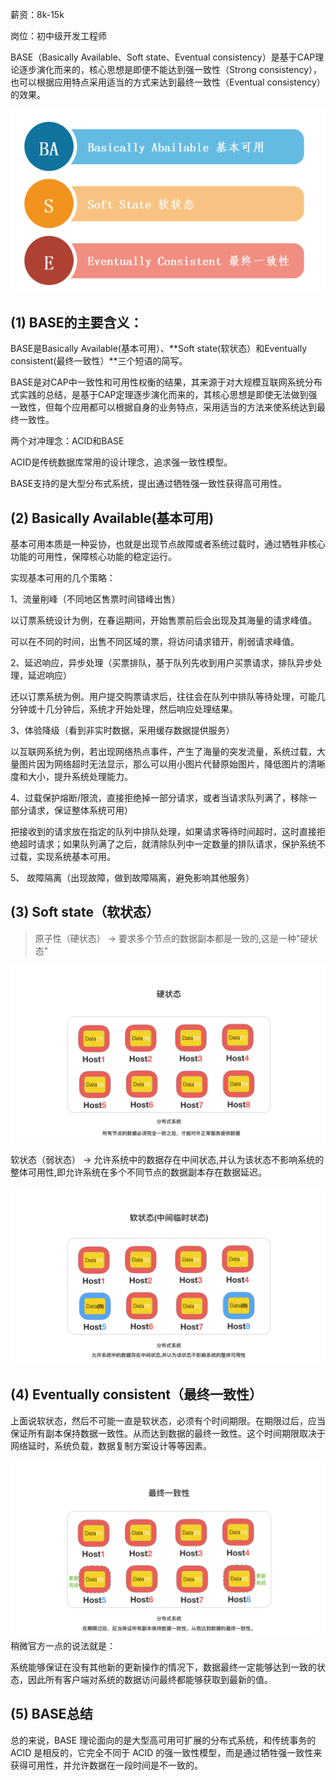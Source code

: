 薪资：8k-15k

岗位：初中级开发工程师

BASE（Basically Available、Soft state、Eventual consistency）是基于CAP理论逐步演化而来的，核心思想是即便不能达到强一致性（Strong consistency），也可以根据应用特点采用适当的方式来达到最终一致性（Eventual consistency）的效果。

![1695887360918-d05d2e33-2d39-4f6a-8e57-125528102c0b.png](./assets/1695887360918-d05d2e33-2d39-4f6a-8e57-125528102c0b.png)

## (1) BASE的主要含义：


BASE是Basically Available(基本可用）、**Soft state(软状态）和Eventually consistent(最终一致性）**三个短语的简写。



BASE是对CAP中一致性和可用性权衡的结果，其来源于对大规模互联网系统分布式实践的总结，是基于CAP定理逐步演化而来的，其核心思想是即使无法做到强一致性，但每个应用都可以根据自身的业务特点，采用适当的方法来使系统达到最终一致性。



两个对冲理念：ACID和BASE

ACID是传统数据库常用的设计理念，追求强一致性模型。

BASE支持的是大型分布式系统，提出通过牺牲强一致性获得高可用性。



## (2) Basically Available(基本可用)
基本可用本质是一种妥协，也就是出现节点故障或者系统过载时，通过牺牲非核心功能的可用性，保障核心功能的稳定运行。

实现基本可用的几个策略：



1、流量削峰（不同地区售票时间错峰出售）

以订票系统设计为例，在春运期间，开始售票前后会出现及其海量的请求峰值。

可以在不同的时间，出售不同区域的票，将访问请求错开，削弱请求峰值。



2、延迟响应，异步处理（买票排队，基于队列先收到用户买票请求，排队异步处理，延迟响应）

还以订票系统为例。用户提交购票请求后，往往会在队列中排队等待处理，可能几分钟或十几分钟后，系统才开始处理，然后响应处理结果。



3、体验降级（看到非实时数据，采用缓存数据提供服务）

以互联网系统为例，若出现网络热点事件，产生了海量的突发流量，系统过载，大量图片因为网络超时无法显示，那么可以用小图片代替原始图片，降低图片的清晰度和大小，提升系统处理能力。



4、过载保护熔断/限流，直接拒绝掉一部分请求，或者当请求队列满了，移除一部分请求，保证整体系统可用）

把接收到的请求放在指定的队列中排队处理，如果请求等待时间超时，这时直接拒绝超时请求；如果队列满了之后，就清除队列中一定数量的排队请求，保护系统不过载，实现系统基本可用。



5、 故障隔离（出现故障，做到故障隔离，避免影响其他服务）

 

 

## (3) Soft state（软状态）
> 原子性（硬状态） -> 要求多个节点的数据副本都是一致的,这是一种"硬状态"
>

![1695887730861-b283fb00-2697-440e-b7ca-e6d4273bab1e.png](./assets/1695887730861-b283fb00-2697-440e-b7ca-e6d4273bab1e.png)

软状态（弱状态） -> 允许系统中的数据存在中间状态,并认为该状态不影响系统的整体可用性,即允许系统在多个不同节点的数据副本存在数据延迟。

![1695887752843-f18f9d33-71db-4b27-8e62-3e2a6ed62a70.png](./assets/1695887752843-f18f9d33-71db-4b27-8e62-3e2a6ed62a70.png)

## (4) Eventually consistent（最终一致性）
上面说软状态，然后不可能一直是软状态，必须有个时间期限。在期限过后，应当保证所有副本保持数据一致性。从而达到数据的最终一致性。这个时间期限取决于网络延时，系统负载，数据复制方案设计等等因素。

![1695887862032-f9e54d72-e901-49b7-a100-93dc82e79e0b.png](./assets/1695887862032-f9e54d72-e901-49b7-a100-93dc82e79e0b.png)稍微官方一点的说法就是：

系统能够保证在没有其他新的更新操作的情况下，数据最终一定能够达到一致的状态，因此所有客户端对系统的数据访问最终都能够获取到最新的值。



## (5) BASE总结
总的来说，BASE 理论面向的是大型高可用可扩展的分布式系统，和传统事务的 ACID 是相反的，它完全不同于 ACID 的强一致性模型，而是通过牺牲强一致性来获得可用性，并允许数据在一段时间是不一致的。

 

